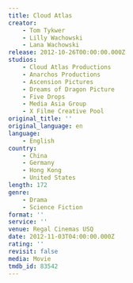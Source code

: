 ```yaml
---
title: Cloud Atlas
creator:
    - Tom Tykwer
    - Lilly Wachowski
    - Lana Wachowski
release: 2012-10-26T00:00:00.000Z
studios:
    - Cloud Atlas Productions
    - Anarchos Productions
    - Ascension Pictures
    - Dreams of Dragon Picture
    - Five Drops
    - Media Asia Group
    - X Filme Creative Pool
original_title: ''
original_language: en
language:
    - English
country:
    - China
    - Germany
    - Hong Kong
    - United States
length: 172
genre:
    - Drama
    - Science Fiction
format: ''
service: ''
venue: Regal Cinemas USQ
date: 2012-11-03T04:00:00.000Z
rating: ''
revisit: false
media: Movie
tmdb_id: 83542
---
```



